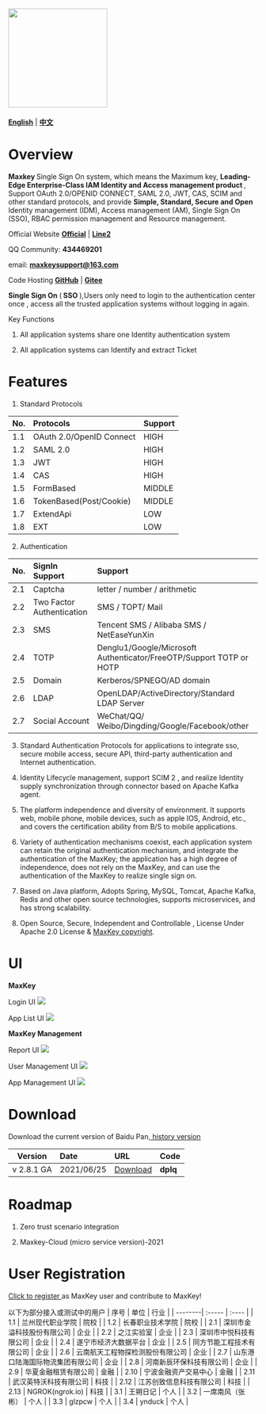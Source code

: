 # <img src="images/logo_maxkey.png?raw=true"  width="200px"   alt=""/>

<a href="README_en.md" target="_blank"><b>English</b></a>  |  <a href="README_zh.md" target="_blank"><b>中文</b></a>

# Overview

<b>Maxkey </b> Single Sign On system, which means the Maximum key, <b>Leading-Edge Enterprise-Class IAM Identity and Access management product </b>, Support OAuth 2.0/OPENID CONNECT, SAML 2.0, JWT, CAS, SCIM and other standard protocols, and provide <b> Simple, Standard, Secure and Open </b> Identity management (IDM), Access management (AM), Single Sign On (SSO), RBAC permission management and Resource management.

Official Website <a href="https://www.maxkey.top" target="_blank"><b>Official</b></a> |  <a href="https://maxkeytop.gitee.io" target="_blank"><b>Line2</b></a>

QQ Community: <b> 434469201 </b> 

email: <b> maxkeysupport@163.com </b>

Code Hosting <a href="https://github.com/dromara/MaxKey" target="_blank"><b>GitHub</b></a> | <a href="https://gitee.com/dromara/MaxKey" target="_blank"><b>Gitee</b></a>

<b> Single Sign On </b> (<b> SSO </b >),Users only need to login to the authentication center once , access all the trusted application systems without logging in again.

Key Functions

1) All application systems share one Identity authentication system

2) All application systems can Identify and extract Ticket
 
 
# Features

1.  Standard Protocols

| No.     | Protocols   |  Support  |
| --------| :-----  	| :----  	|
| 1.1     | OAuth 2.0/OpenID Connect   	| HIGH  |
| 1.2     | SAML 2.0   				 	| HIGH  |
| 1.3     | JWT  					    | HIGH  |
| 1.4     | CAS						 	| HIGH  |
| 1.5     | FormBased				    | MIDDLE|
| 1.6     | TokenBased(Post/Cookie)    	| MIDDLE|
| 1.7     | ExtendApi				    | LOW   |
| 1.8     | EXT						 	| LOW   |

2. Authentication

| No.     | SignIn Support  | Support   |
| --------| :-----  		| :----  	|
| 2.1     | Captcha			| letter / number / arithmetic 	| 
| 2.2     | Two Factor Authentication  | SMS / TOPT/ Mail     |
| 2.3     | SMS				| Tencent SMS / Alibaba SMS / NetEaseYunXin 	|
| 2.4     | TOTP			| Denglu1/Google/Microsoft Authenticator/FreeOTP/Support TOTP or HOTP |
| 2.5     | Domain          | Kerberos/SPNEGO/AD domain|
| 2.6     | LDAP 			| OpenLDAP/ActiveDirectory/Standard LDAP Server |
| 2.7     | Social Account  | WeChat/QQ/ Weibo/Dingding/Google/Facebook/other  | 


3. Standard Authentication Protocols for applications to integrate sso, secure mobile access, secure API, third-party authentication and Internet authentication.

4. Identity Lifecycle management, support SCIM 2 , and realize Identity supply synchronization through connector based on Apache Kafka agent.

5. The platform independence and diversity of environment. It supports web, mobile phone, mobile devices, such as apple IOS, Android, etc., and covers the certification ability from B/S to mobile applications.

6. Variety of authentication mechanisms coexist, each application system can retain the original authentication mechanism, and integrate the authentication of the MaxKey; the application has a high degree of independence, does not rely on the MaxKey, and can use the authentication of the MaxKey to realize single sign on.

7. Based on Java platform, Adopts Spring, MySQL, Tomcat, Apache Kafka, Redis and other open source technologies, supports microservices, and has strong scalability.

8. Open Source, Secure,  Independent and Controllable , License Under Apache 2.0 License & <a href="https://maxkey.top/zh/about/licenses.html" target="_blank">MaxKey copyright</a>. 


# UI

**MaxKey**

Login UI
<img src="images/maxkey_login.png?raw=true"/>

App List UI
<img src="images/maxkey_index.png?raw=true"/>

**MaxKey Management**

Report UI
<img src="images/maxkey_mgt_rpt.png?raw=true"/>

User Management UI
<img src="images/maxkey_mgt_users.png?raw=true"/>

App Management UI
<img src="images/maxkey_mgt_apps.png?raw=true"/>


# Download

Download the current version of Baidu Pan,<a href="https://maxkey.top/zh/about/download.html" target="_blank"> history version</a>

| Version    | Date   |  URL  |  Code  |
| --------| :-----  | :----  | :----  |
| v 2.8.1 GA | 2021/06/25    |  <a href="https://pan.baidu.com/s/1fhUXmxEcfgmJY_Dejd615A" target="_blank">Download</a>  |  **dplq**  |


# Roadmap

1. Zero trust scenario integration

2. Maxkey-Cloud (micro service version)-2021

# User Registration

<a href="https://github.com/dromara/MaxKey/issues/40" target="_blank"> Click to register </a> as MaxKey user and contribute to MaxKey!

以下为部分接入或测试中的用户
| 序号    | 单位   	|  行业   |
| --------| :-----  | :----   |
| 1.1     | 兰州现代职业学院						 	|  院校  |
| 1.2     | 长春职业技术学院						    |  院校  |
| 2.1     | 深圳市金溢科技股份有限公司    				|  企业  |
| 2.2     | 之江实验室				    				|  企业  |
| 2.3     | 深圳市中悦科技有限公司						|  企业  |
| 2.4     | 遂宁市经济大数据平台    					|  企业  |
| 2.5     | 同方节能工程技术有限公司    				|  企业  |
| 2.6     | 云南航天工程物探检测股份有限公司    		|  企业  |
| 2.7     | 山东港口陆海国际物流集团有限公司    		|  企业  |
| 2.8     | 河南新辰环保科技有限公司					|  企业  |
| 2.9     | 华夏金融租赁有限公司    					|  金融  |
| 2.10    | 宁波金融资产交易中心    					|  金融  |
| 2.11    | 武汉英特沃科技有限公司   				 	|  科技  |
| 2.12    | 江苏创致信息科技有限公司  					|  科技  |
| 2.13    | NGROK(ngrok.io)					  			|  科技  |
| 3.1     | 王朔日记    								|  个人  |
| 3.2     | 一席南风（张彬）    						|  个人  |
| 3.3     | glzpcw    									|  个人  |
| 3.4     | ynduck    									|  个人  |